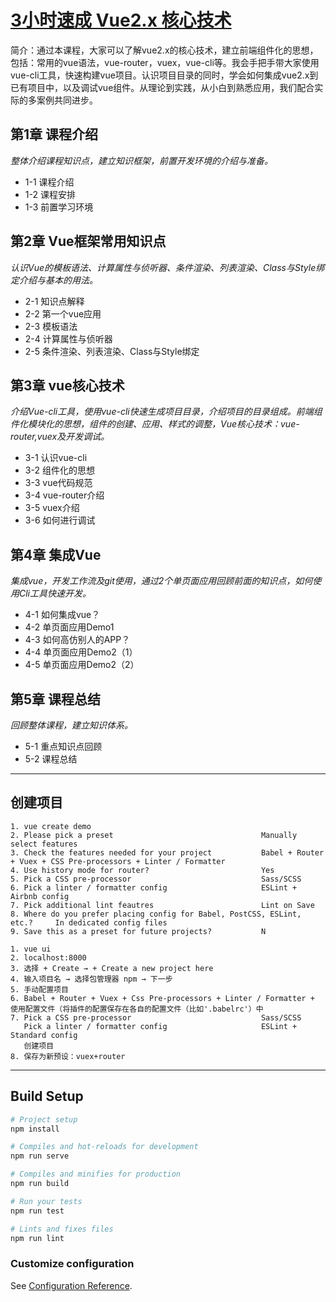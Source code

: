 # [3小时速成 Vue2.x 核心技术](https://www.imooc.com/learn/1091)
简介：通过本课程，大家可以了解vue2.x的核心技术，建立前端组件化的思想，包括：常用的vue语法，vue-router，vuex，vue-cli等。我会手把手带大家使用vue-cli工具，快速构建vue项目。认识项目目录的同时，学会如何集成vue2.x到已有项目中，以及调试vue组件。从理论到实践，从小白到熟悉应用，我们配合实际的多案例共同进步。

## 第1章 课程介绍
*整体介绍课程知识点，建立知识框架，前置开发环境的介绍与准备。*
- 1-1 课程介绍
- 1-2 课程安排
- 1-3 前置学习环境

## 第2章 Vue框架常用知识点
*认识Vue的模板语法、计算属性与侦听器、条件渲染、列表渲染、Class与Style绑定介绍与基本的用法。*
- 2-1 知识点解释
- 2-2 第一个vue应用
- 2-3 模板语法
- 2-4 计算属性与侦听器
- 2-5 条件渲染、列表渲染、Class与Style绑定

## 第3章 vue核心技术
*介绍Vue-cli工具，使用vue-cli快速生成项目目录，介绍项目的目录组成。前端组件化模块化的思想，组件的创建、应用、样式的调整，Vue核心技术：vue-router,vuex及开发调试。*
- 3-1 认识vue-cli
- 3-2 组件化的思想
- 3-3 vue代码规范
- 3-4 vue-router介绍
- 3-5 vuex介绍
- 3-6 如何进行调试

## 第4章 集成Vue
*集成vue，开发工作流及git使用，通过2个单页面应用回顾前面的知识点，如何使用Cli工具快速开发。*
- 4-1 如何集成vue？
- 4-2 单页面应用Demo1
- 4-3 如何高仿别人的APP？
- 4-4 单页面应用Demo2（1）
- 4-5 单页面应用Demo2（2）

## 第5章 课程总结
*回顾整体课程，建立知识体系。*
- 5-1 重点知识点回顾
- 5-2 课程总结
---
## 创建项目 
    1. vue create demo
    2. Please pick a preset                                 Manually select features
    3. Check the features needed for your project           Babel + Router + Vuex + CSS Pre-processors + Linter / Formatter
    4. Use history mode for router?                         Yes
    5. Pick a CSS pre-processor                             Sass/SCSS
    6. Pick a linter / formatter config                     ESLint + Airbnb config
    7. Pick additional lint feautres                        Lint on Save
    8. Where do you prefer placing config for Babel, PostCSS, ESLint, etc.?     In dedicated config files
    9. Save this as a preset for future projects?           N

    1. vue ui
    2. localhost:8000
    3. 选择 + Create → + Create a new project here
    4. 输入项目名 → 选择包管理器 npm → 下一步
    5. 手动配置项目
    6. Babel + Router + Vuex + Css Pre-processors + Linter / Formatter + 使用配置文件（将插件的配置保存在各自的配置文件（比如'.babelrc'）中
    7. Pick a CSS pre-processor                             Sass/SCSS
       Pick a linter / formatter config                     ESLint + Standard config
       创建项目
    8. 保存为新预设：vuex+router
---
## Build Setup
``` bash
# Project setup
npm install

# Compiles and hot-reloads for development
npm run serve

# Compiles and minifies for production
npm run build

# Run your tests
npm run test

# Lints and fixes files
npm run lint
```

### Customize configuration
See [Configuration Reference](https://cli.vuejs.org/config/).
